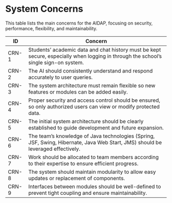 # System Concerns

This table lists the main concerns for the AIDAP, focusing on security, performance, flexibility, and maintainability.

| ID      | Concern |
|-------  |---------|
|  CRN-1  | Students’ academic data and chat history must be kept secure, especially when logging in through the school’s single sign-on system. |
|  CRN-2  | The AI should consistently understand and respond accurately to user queries. |
|  CRN-3  | The system architecture must remain flexible so new features or modules can be added easily. |
|  CRN-4  | Proper security and access control should be ensured, so only authorized users can view or modify protected data. |
|  CRN-5  | The initial system architecture should be clearly established to guide development and future expansion. |
|  CRN-6  | The team’s knowledge of Java technologies (Spring, JSF, Swing, Hibernate, Java Web Start, JMS) should be leveraged effectively. |
|  CRN-7  | Work should be allocated to team members according to their expertise to ensure efficient progress. |
|  CRN-8  | The system should maintain modularity to allow easy updates or replacement of components. |
|  CRN-9  | Interfaces between modules should be well-defined to prevent tight coupling and ensure maintainability. |
